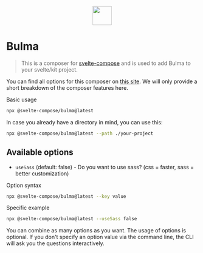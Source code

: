 
<p style="text-align: center;">
    <img src="https://svelte-compose.com/composer/bulma/logo.svg" height="50" />
</p>

# Bulma

> This is a composer for [svelte-compose](https://svelte-compose.com) and is used to add Bulma to your svelte/kit project.

You can find all options for this composer on [this site](https://svelte-compose.com/composer/bulma). We will only provide a short breakdown of the composer features here.

Basic usage
```sh
npx @svelte-compose/bulma@latest
```

In case you already have a directory in mind, you can use this:
```sh
npx @svelte-compose/bulma@latest --path ./your-project
```


## Available options

    
- `useSass` (default: false) - Do you want to use sass? (css = faster, sass = better customization)


Option syntax
```sh
npx @svelte-compose/bulma@latest --key value
```

Specific example
```sh
npx @svelte-compose/bulma@latest --useSass false
```

You can combine as many options as you want. The usage of options is optional. If you don't specify an option value via the command line, the CLI will ask you the questions interactively.


